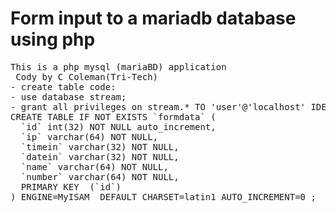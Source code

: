# Form input to a mariadb database using php

<pre>
This is a php mysql (mariaBD) application 
 Cody by C Coleman(Tri-Tech)
- create table code:
- use database stream;
- grant all privileges on stream.* TO 'user'@'localhost' IDENTIFIED BY 'passwords'; 
CREATE TABLE IF NOT EXISTS `formdata` (
  `id` int(32) NOT NULL auto_increment,
  `ip` varchar(64) NOT NULL,
  `timein` varchar(32) NOT NULL,
  `datein` varchar(32) NOT NULL,
  `name` varchar(64) NOT NULL,
  `number` varchar(64) NOT NULL,
  PRIMARY KEY  (`id`)
) ENGINE=MyISAM  DEFAULT CHARSET=latin1 AUTO_INCREMENT=0 ;

</pre>
